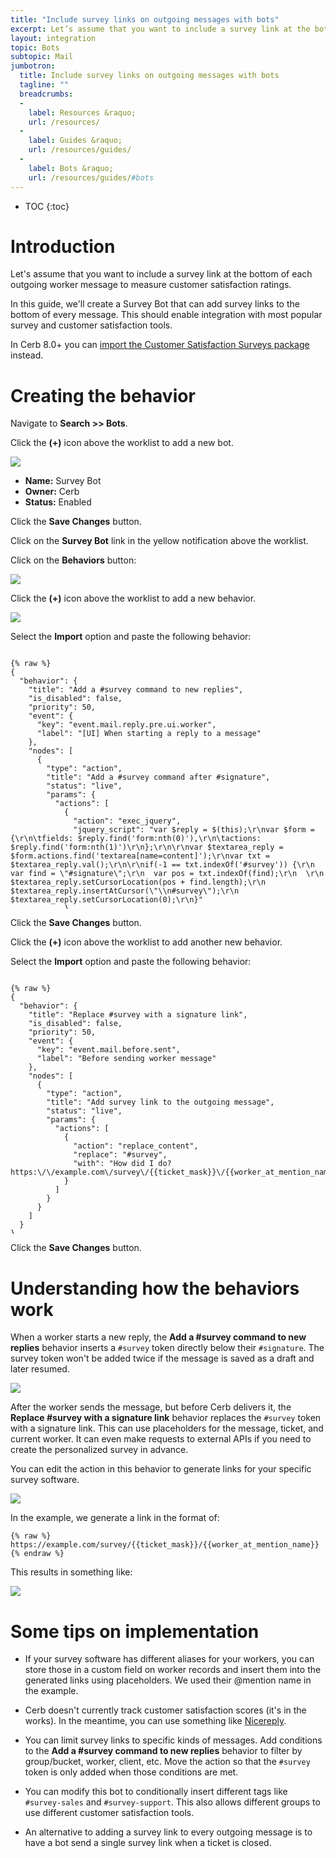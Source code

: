 ```yaml
---
title: "Include survey links on outgoing messages with bots"
excerpt: Let’s assume that you want to include a survey link at the bottom of each outgoing message to measure customer satisfaction.
layout: integration
topic: Bots
subtopic: Mail
jumbotron:
  title: Include survey links on outgoing messages with bots
  tagline: ""
  breadcrumbs:
  -
    label: Resources &raquo;
    url: /resources/
  -
    label: Guides &raquo;
    url: /resources/guides/
  -
    label: Bots &raquo;
    url: /resources/guides/#bots
---
```


* TOC
{:toc}

# Introduction

Let's assume that you want to include a survey link at the bottom of each outgoing worker message to measure customer satisfaction ratings.

In this guide, we'll create a Survey Bot that can add survey links to the bottom of every message. This should enable integration with most popular survey and customer satisfaction tools.

<div class="cerb-box note">
	<p>
		In Cerb 8.0+ you can <a href="/packages/customer-satisfaction/">import the Customer Satisfaction Surveys package</a> instead.
	</p>
</div>

# Creating the behavior

Navigate to **Search >> Bots**.

Click the **(+)** icon above the worklist to add a new bot.

<div class="cerb-screenshot">
<img src="/assets/images/guides/common/worklist-add.png" class="screenshot">
</div>

* **Name:** Survey Bot
* **Owner:** Cerb
* **Status:** Enabled

Click the **Save Changes** button.

Click on the **Survey Bot** link in the yellow notification above the worklist.

Click on the **Behaviors** button:

<div class="cerb-screenshot">
<img src="/assets/images/guides/bots/survey-links/bot.png" class="screenshot">
</div>

Click the **(+)** icon above the worklist to add a new behavior.

<div class="cerb-screenshot">
<img src="/assets/images/guides/common/worklist-add.png" class="screenshot">
</div>

Select the **Import** option and paste the following behavior:

<pre style="max-height:29.5em;">
<code class="language-json">
{% raw %}
{
  "behavior": {
    "title": "Add a #survey command to new replies",
    "is_disabled": false,
    "priority": 50,
    "event": {
      "key": "event.mail.reply.pre.ui.worker",
      "label": "[UI] When starting a reply to a message"
    },
    "nodes": [
      {
        "type": "action",
        "title": "Add a #survey command after #signature",
        "status": "live",
        "params": {
          "actions": [
            {
              "action": "exec_jquery",
              "jquery_script": "var $reply = $(this);\r\nvar $form = {\r\n\tfields: $reply.find('form:nth(0)'),\r\n\tactions: $reply.find('form:nth(1)')\r\n};\r\n\r\nvar $textarea_reply = $form.actions.find('textarea[name=content]');\r\nvar txt = $textarea_reply.val();\r\n\r\nif(-1 == txt.indexOf('#survey')) {\r\n  var find = \"#signature\";\r\n  var pos = txt.indexOf(find);\r\n  \r\n  $textarea_reply.setCursorLocation(pos + find.length);\r\n  $textarea_reply.insertAtCursor(\"\\n#survey\");\r\n  $textarea_reply.setCursorLocation(0);\r\n}"
            }
          ]
        }
      }
    ]
  }
}
{% endraw %}
</code>
</pre>

Click the **Save Changes** button.

Click the **(+)** icon above the worklist to add another new behavior.

Select the **Import** option and paste the following behavior:

<pre style="max-height:29.5em;">
<code class="language-json">
{% raw %}
{
  "behavior": {
    "title": "Replace #survey with a signature link",
    "is_disabled": false,
    "priority": 50,
    "event": {
      "key": "event.mail.before.sent",
      "label": "Before sending worker message"
    },
    "nodes": [
      {
        "type": "action",
        "title": "Add survey link to the outgoing message",
        "status": "live",
        "params": {
          "actions": [
            {
              "action": "replace_content",
              "replace": "#survey",
              "with": "How did I do?  https:\/\/example.com\/survey\/{{ticket_mask}}\/{{worker_at_mention_name}}"
            }
          ]
        }
      }
    ]
  }
}
{% endraw %}
</code>
</pre>

Click the **Save Changes** button.

# Understanding how the behaviors work

When a worker starts a new reply, the **Add a #survey command to new replies** behavior inserts a `#survey` token directly below their `#signature`. The survey token won't be added twice if the message is saved as a draft and later resumed.

<div class="cerb-screenshot">
<img src="/assets/images/guides/bots/survey-links/reply-token.png" class="screenshot">
</div>

After the worker sends the message, but before Cerb delivers it, the **Replace #survey with a signature link** behavior replaces the `#survey` token with a signature link. This can use placeholders for the message, ticket, and current worker.  It can even make requests to external APIs if you need to create the personalized survey in advance.

You can edit the action in this behavior to generate links for your specific survey software.

<div class="cerb-screenshot">
<img src="/assets/images/guides/bots/survey-links/action.png" class="screenshot">
</div>

In the example, we generate a link in the format of:

~~~
{% raw %}
https://example.com/survey/{{ticket_mask}}/{{worker_at_mention_name}}
{% endraw %}
~~~

This results in something like:

<div class="cerb-screenshot">
<img src="/assets/images/guides/bots/survey-links/reply-with-link.png" class="screenshot">
</div>

# Some tips on implementation

* If your survey software has different aliases for your workers, you can store those in a custom field on worker records and insert them into the generated links using placeholders.  We used their @mention name in the example.

* Cerb doesn't currently track customer satisfaction scores (it's in the works). In the meantime, you can use something like [Nicereply](http://help.nicereply.com/article/66-setup-integration-with-almost-any-help-desk-system).

* You can limit survey links to specific kinds of messages. Add conditions to the **Add a #survey command to new replies** behavior to filter by group/bucket, worker, client, etc.  Move the action so that the `#survey` token is only added when those conditions are met.

* You can modify this bot to conditionally insert different tags like `#survey-sales` and `#survey-support`. This also allows different groups to use different customer satisfaction tools.

* An alternative to adding a survey link to every outgoing message is to have a bot send a single survey link when a ticket is closed.